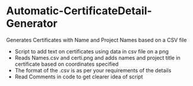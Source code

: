 # Automatic-CertificateDetail-Generator
Generates Certificates with Name and Project Names based on a CSV file

- Script to add text on certificates using data in csv file on a png
- Reads Names.csv and certi.png and adds names and project title in certificate based on coordinates specified
- The format of the .csv is as per your requirements of the details
- Read Comments in code to get clearer idea of script
